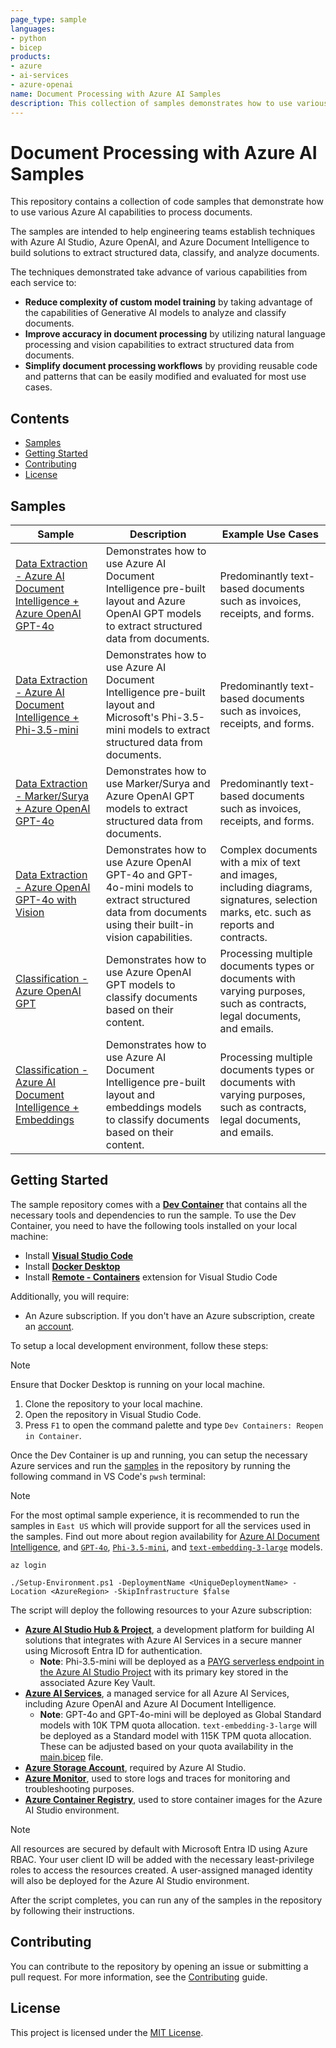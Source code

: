 ```yaml
---
page_type: sample
languages:
- python
- bicep
products:
- azure
- ai-services
- azure-openai
name: Document Processing with Azure AI Samples
description: This collection of samples demonstrates how to use various Azure AI capabilities to build solution to extract structured data, classify, and analyze documents.
---
```


# Document Processing with Azure AI Samples

This repository contains a collection of code samples that demonstrate how to use various Azure AI capabilities to process documents.

The samples are intended to help engineering teams establish techniques with Azure AI Studio, Azure OpenAI, and Azure Document Intelligence to build solutions to extract structured data, classify, and analyze documents.

The techniques demonstrated take advance of various capabilities from each service to:

- **Reduce complexity of custom model training** by taking advantage of the capabilities of Generative AI models to analyze and classify documents.
- **Improve accuracy in document processing** by utilizing natural language processing and vision capabilities to extract structured data from documents.
- **Simplify document processing workflows** by providing reusable code and patterns that can be easily modified and evaluated for most use cases.

## Contents

- [Samples](#samples)
- [Getting Started](#getting-started)
- [Contributing](#contributing)
- [License](#license)

## Samples

| Sample                                                                                             | Description                                                                                                                                    | Example Use Cases                                                         |
| -------------------------------------------------------------------------------------------------- | ---------------------------------------------------------------------------------------------------------------------------------------------- | ------------------------------------------------------------------------- |
| [Data Extraction - Azure AI Document Intelligence + Azure OpenAI GPT-4o](./samples/extraction/text-based/document-intelligence-openai.ipynb) | Demonstrates how to use Azure AI Document Intelligence pre-built layout and Azure OpenAI GPT models to extract structured data from documents. | Predominantly text-based documents such as invoices, receipts, and forms. |
| [Data Extraction - Azure AI Document Intelligence + Phi-3.5-mini](./samples/extraction/text-based/document-intelligence-phi.ipynb) | Demonstrates how to use Azure AI Document Intelligence pre-built layout and Microsoft's Phi-3.5-mini models to extract structured data from documents. | Predominantly text-based documents such as invoices, receipts, and forms. |
| [Data Extraction - Marker/Surya + Azure OpenAI GPT-4o](./samples/extraction/text-based/marker-surya-openai.ipynb) | Demonstrates how to use Marker/Surya and Azure OpenAI GPT models to extract structured data from documents. | Predominantly text-based documents such as invoices, receipts, and forms. |
| [Data Extraction - Azure OpenAI GPT-4o with Vision](./samples/extraction/vision-based/openai.ipynb) | Demonstrates how to use Azure OpenAI GPT-4o and GPT-4o-mini models to extract structured data from documents using their built-in vision capabilities. | Complex documents with a mix of text and images, including diagrams, signatures, selection marks, etc. such as reports and contracts. |
| [Classification - Azure OpenAI GPT](./samples/classification/openai.ipynb) | Demonstrates how to use Azure OpenAI GPT models to classify documents based on their content. | Processing multiple documents types or documents with varying purposes, such as contracts, legal documents, and emails. |
| [Classification - Azure AI Document Intelligence + Embeddings](./samples/classification/document-intelligence-embeddings.ipynb) | Demonstrates how to use Azure AI Document Intelligence pre-built layout and embeddings models to classify documents based on their content. | Processing multiple documents types or documents with varying purposes, such as contracts, legal documents, and emails. |

## Getting Started

The sample repository comes with a [**Dev Container**](./.devcontainer/README.md) that contains all the necessary tools and dependencies to run the sample. To use the Dev Container, you need to have the following tools installed on your local machine:

- Install [**Visual Studio Code**](https://code.visualstudio.com/download)
- Install [**Docker Desktop**](https://www.docker.com/products/docker-desktop)
- Install [**Remote - Containers**](https://marketplace.visualstudio.com/items?itemName=ms-vscode-remote.remote-containers) extension for Visual Studio Code

Additionally, you will require:

- An Azure subscription. If you don't have an Azure subscription, create an [account](https://azure.microsoft.com/en-us/).

To setup a local development environment, follow these steps:

> [!NOTE]
> Ensure that Docker Desktop is running on your local machine.

1. Clone the repository to your local machine.
2. Open the repository in Visual Studio Code.
3. Press `F1` to open the command palette and type `Dev Containers: Reopen in Container`.

Once the Dev Container is up and running, you can setup the necessary Azure services and run the [samples](#samples) in the repository by running the following command in VS Code's `pwsh` terminal:

> [!NOTE]
> For the most optimal sample experience, it is recommended to run the samples in `East US` which will provide support for all the services used in the samples. Find out more about region availability for [Azure AI Document Intelligence](https://learn.microsoft.com/en-us/azure/ai-services/document-intelligence/concept-layout?view=doc-intel-4.0.0&tabs=sample-code), and [`GPT-4o`](https://learn.microsoft.com/en-us/azure/ai-services/openai/concepts/models#standard-and-global-standard-deployment-model-quota), [`Phi-3.5-mini`](https://azure.microsoft.com/en-us/pricing/details/phi-3/), and [`text-embedding-3-large`](https://learn.microsoft.com/en-us/azure/ai-services/openai/concepts/models#standard-deployment-model-availability) models.

```pwsh
az login

./Setup-Environment.ps1 -DeploymentName <UniqueDeploymentName> -Location <AzureRegion> -SkipInfrastructure $false
```

The script will deploy the following resources to your Azure subscription:

- [**Azure AI Studio Hub & Project**](https://learn.microsoft.com/en-us/azure/ai-studio/what-is-ai-studio), a development platform for building AI solutions that integrates with Azure AI Services in a secure manner using Microsoft Entra ID for authentication.
  - **Note**: Phi-3.5-mini will be deployed as a [PAYG serverless endpoint in the Azure AI Studio Project](https://ai.azure.com/explore/models/Phi-3.5-mini-instruct/version/2/registry/azureml?tid=c84bc78e-5441-41e2-b2ce-25cb27955e89) with its primary key stored in the associated Azure Key Vault.
- [**Azure AI Services**](https://learn.microsoft.com/en-us/azure/ai-services/what-are-ai-services), a managed service for all Azure AI Services, including Azure OpenAI and Azure AI Document Intelligence.
  - **Note**: GPT-4o and GPT-4o-mini will be deployed as Global Standard models with 10K TPM quota allocation. `text-embedding-3-large` will be deployed as a Standard model with 115K TPM quota allocation. These can be adjusted based on your quota availability in the [main.bicep](./infra/main.bicep) file.
- [**Azure Storage Account**](https://learn.microsoft.com/en-us/azure/storage/common/storage-introduction), required by Azure AI Studio.
- [**Azure Monitor**](https://learn.microsoft.com/en-us/azure/azure-monitor/overview), used to store logs and traces for monitoring and troubleshooting purposes.
- [**Azure Container Registry**](https://learn.microsoft.com/en-us/azure/container-registry/container-registry-intro), used to store container images for the Azure AI Studio environment.

> [!NOTE]
> All resources are secured by default with Microsoft Entra ID using Azure RBAC. Your user client ID will be added with the necessary least-privilege roles to access the resources created. A user-assigned managed identity will also be deployed for the Azure AI Studio environment.

After the script completes, you can run any of the samples in the repository by following their instructions.

## Contributing

You can contribute to the repository by opening an issue or submitting a pull request. For more information, see the [Contributing](./CONTRIBUTING.md) guide.

## License

This project is licensed under the [MIT License](./LICENSE).
